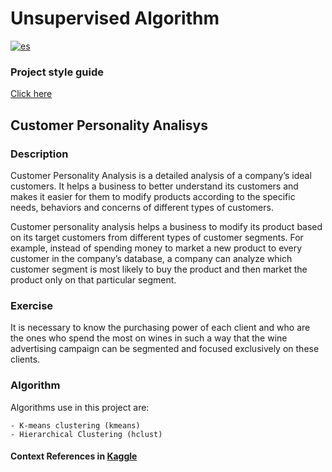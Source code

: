 # Unsupervised Algorithm
[![es](https://img.shields.io/badge/lang-es-yellow.svg)](/README.md)
### Project style guide
[Click here](https://google.github.io/styleguide/Rguide.html)
## Customer Personality Analisys
### Description
Customer Personality Analysis is a detailed analysis of a company’s ideal customers. It helps a business to better understand its customers and makes it easier for them to modify products according to the specific needs, behaviors and concerns of different types of customers.

Customer personality analysis helps a business to modify its product based on its target customers from different types of customer segments. For example, instead of spending money to market a new product to every customer in the company’s database, a company can analyze which customer segment is most likely to buy the product and then market the product only on that particular segment.

### Exercise
It is necessary to know the purchasing power of each client and who are the ones who spend the most on wines in such a way that the wine advertising campaign can be segmented and focused exclusively on these clients.

### Algorithm
Algorithms use in this project are:

    - K-means clustering (kmeans)
    - Hierarchical Clustering (hclust)

#### Context References in [Kaggle](https://www.kaggle.com/imakash3011customer-personality-analysis)